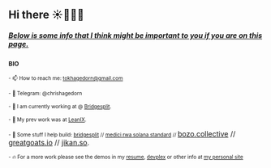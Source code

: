 ## Hi there ☀️👨🏻‍💻

##### **[Below is some info that I think might be important to you if you are on this page.](https://www.chrishagedorn.dev/)**


<span style="font-size: 12px; font-weight: bold;">BIO</span>

<span style="font-size: 10px;">- 📫 How to reach me: tokhagedorn@gmail.com</span>

<span style="font-size:10px;">- 💬 Telegram: @chrishagedorn</span>

<span style="font-size:10px;">- 🤝 I am currently working at @ [Bridgesplit](https://www.bridgesplit.com/).

  <span style="font-size:10px;">- 🥥 My prev work was at [LeanIX](https://www.leanix.net/).

<span style="font-size:10px;">- 🚧 Some stuff I help build: [bridgesplit](https://app.bridgesplit.com/) // [medici rwa solana standard](https://github.com/bridgesplit/rwa-token) // </span>[bozo.collective](https://www.bozolist.app/) // [greatgoats.io](https://www.greatgoats.io/) // [jikan.so](https://pre-evolve.jikan.so/).  

<span style="font-size:10px;">- 🔥 For a more work please see the demos in my [resume](https://www.chrishagedorn.dev/resume.pdf), [devplex](https://devplex.org/) or other info at [my personal site](https://www.chrishagedorn.dev/)</span>
